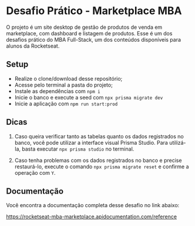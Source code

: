 # Desafio Prático - Marketplace MBA

O projeto é um site desktop de gestão de produtos de venda em marketplace, com dashboard e listagem de produtos.
Esse é um dos desafios prático do MBA Full-Stack, um dos conteúdos disponíveis para alunos da Rocketseat.

## Setup

- Realize o clone/download desse repositório;
- Acesse pelo terminal a pasta do projeto;
- Instale as dependências com `npm i`
- Inicie o banco e execute a seed com `npx prisma migrate dev`
- Inicie a aplicação com `npm run start:prod`

## Dicas

1. Caso queira verificar tanto as tabelas quanto os dados registrados no banco, você pode utilizar a interface visual Prisma Studio. Para utilizá-la, basta executar `npx prisma studio` no terminal.

2. Caso tenha problemas com os dados registrados no banco e precise restaurá-lo, execute o comando `npx prisma migrate reset` e confirme a operação com `Y`.

## Documentação

Você encontra a documentação completa desse desafio no link abaixo:

https://rocketseat-mba-marketplace.apidocumentation.com/reference
